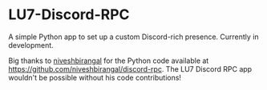 # LU7-Discord-RPC
A simple Python app to set up a custom Discord-rich presence. Currently in development.

Big thanks to [niveshbirangal](https://github.com/niveshbirangal) for the Python code available at https://github.com/niveshbirangal/discord-rpc. The LU7 Discord RPC app wouldn't be possible without his code contributions!
